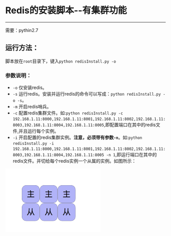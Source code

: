 
# Redis的安装脚本--有集群功能
-------------
需要：pythin2.7
## 运行方法：
脚本放在`root`目录下，键入`python redisInstall.py -o`
### 参数说明：
- `-o` 仅安装redis。
- `-s` 运行redis。安装并运行redis的命令可以写成：`python redisInstall.py -o -s`。
- `-m` 开启redis哨兵。
- `-c` 配置redis集群文件。如:`python redisInstall.py -c 192.168.1.11:8000,192.168.1.11:8001,192.168.1.11:8002,192.168.1.11:8003,192.168.1.11:8004,192.168.1.11:8005`,即配置端口在其中的redis文件,并且运行每个实例。
- `-i` 开启配置的redis集群实例。**注意，必须带有参数`-n`**。如:`python redisInstall.py -i 192.168.1.11:8000,192.168.1.11:8001,192.168.1.11:8002,192.168.1.11:8003,192.168.1.11:8004,192.168.1.11:8005 -n 1`,即运行端口在其中的redis文件。并切给每个redis实例一个从属的实例。如图所示：
<img src='https://github.com/Rellopn/tool/blob/master/img1.png' height='200px' weight='200px'/>

